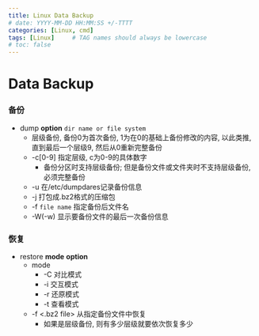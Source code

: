 ```yaml
---
title: Linux Data Backup
# date: YYYY-MM-DD HH:MM:SS +/-TTTT
categories: [Linux, cmd]
tags: [Linux]     # TAG names should always be lowercase
# toc: false
---
```


# Data Backup

### 备份
- dump **option** `dir name or file system`
  - 层级备份, 备份0为首次备份, 1为在0的基础上备份修改的内容, 以此类推, 直到最后一个层级9, 然后从0重新完整备份
  - -c[0-9] 指定层级, c为0-9的具体数字
    - 备份分区时支持层级备份; 但是备份文件或文件夹时不支持层级备份, 必须完整备份
  - -u 在/etc/dumpdares记录备份信息
  - -j 打包成.bz2格式的压缩包
  - -f `file name` 指定备份后文件名
  - -W(-w) 显示要备份文件的最后一次备份信息
  
### 恢复
- restore **mode** **option**
  - mode
    - -C 对比模式
    - -i 交互模式
    - -r 还原模式
    - -t 查看模式
  - -f <.bz2 file> 从指定备份文件中恢复
    - 如果是层级备份, 则有多少层级就要依次恢复多少